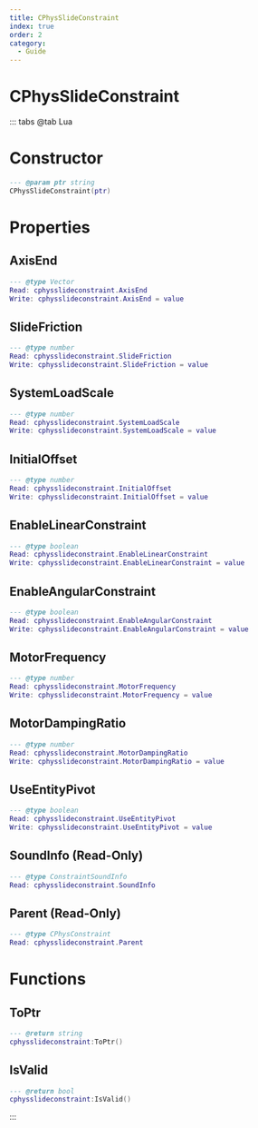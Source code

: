 ```yaml
---
title: CPhysSlideConstraint
index: true
order: 2
category:
  - Guide
---
```


# CPhysSlideConstraint

::: tabs
@tab Lua
# Constructor
```lua
--- @param ptr string
CPhysSlideConstraint(ptr)
```
# Properties
## AxisEnd 
```lua
--- @type Vector
Read: cphysslideconstraint.AxisEnd
Write: cphysslideconstraint.AxisEnd = value
```
## SlideFriction 
```lua
--- @type number
Read: cphysslideconstraint.SlideFriction
Write: cphysslideconstraint.SlideFriction = value
```
## SystemLoadScale 
```lua
--- @type number
Read: cphysslideconstraint.SystemLoadScale
Write: cphysslideconstraint.SystemLoadScale = value
```
## InitialOffset 
```lua
--- @type number
Read: cphysslideconstraint.InitialOffset
Write: cphysslideconstraint.InitialOffset = value
```
## EnableLinearConstraint 
```lua
--- @type boolean
Read: cphysslideconstraint.EnableLinearConstraint
Write: cphysslideconstraint.EnableLinearConstraint = value
```
## EnableAngularConstraint 
```lua
--- @type boolean
Read: cphysslideconstraint.EnableAngularConstraint
Write: cphysslideconstraint.EnableAngularConstraint = value
```
## MotorFrequency 
```lua
--- @type number
Read: cphysslideconstraint.MotorFrequency
Write: cphysslideconstraint.MotorFrequency = value
```
## MotorDampingRatio 
```lua
--- @type number
Read: cphysslideconstraint.MotorDampingRatio
Write: cphysslideconstraint.MotorDampingRatio = value
```
## UseEntityPivot 
```lua
--- @type boolean
Read: cphysslideconstraint.UseEntityPivot
Write: cphysslideconstraint.UseEntityPivot = value
```
## SoundInfo (Read-Only)
```lua
--- @type ConstraintSoundInfo
Read: cphysslideconstraint.SoundInfo
```
## Parent (Read-Only)
```lua
--- @type CPhysConstraint
Read: cphysslideconstraint.Parent
```
# Functions
## ToPtr
```lua
--- @return string
cphysslideconstraint:ToPtr()
```
## IsValid
```lua
--- @return bool
cphysslideconstraint:IsValid()
```

:::